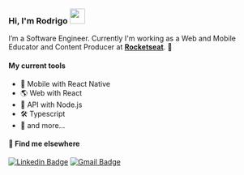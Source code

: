 ### Hi, I'm Rodrigo <img src="https://media.giphy.com/media/hvRJCLFzcasrR4ia7z/giphy.gif" width="30px">

I’m a Software Engineer. Currently I'm working as a Web and Mobile Educator and Content Producer at [**Rocketseat**](https://github.com/rocketseat-education). 🚀

#### My current tools 
-  📱 Mobile with React Native
-  🌎 Web with React
-  📡 API with Node.js 
-  🛠️ Typescript
-  🧰 and more...

#### 💬 Find me elsewhere

[![Linkedin Badge](https://img.shields.io/badge/-Linkedin-blue?style=flat-square&logo=Linkedin&logoColor=white&link=https://www.linkedin.com/in/rodrigo-goncalves-santana/)](https://www.linkedin.com/in/rodrigo-goncalves-santana/) 
[![Gmail Badge](https://img.shields.io/badge/-rodrigorgtic@gmail.com-c14438?style=flat-square&logo=Gmail&logoColor=white&link=mailto:rodrigorgtic@gmail.com)](mailto:fhugoduarte@gmail.com)
